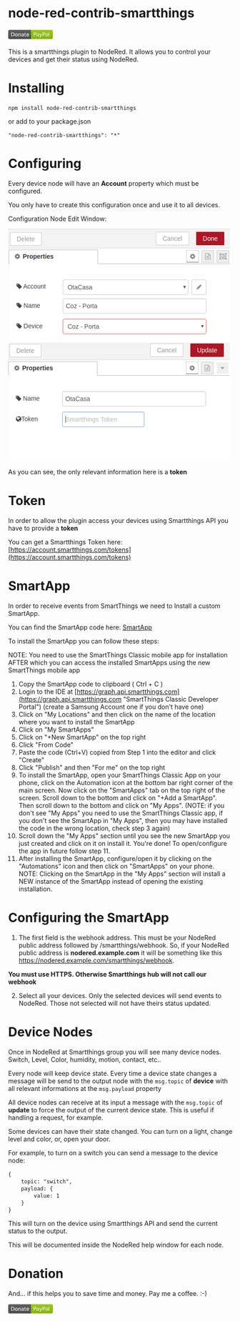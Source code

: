 # node-red-contrib-smartthings

[![Donate](/docs/donation.png?raw=true)](https://www.paypal.com/cgi-bin/webscr?cmd=_donations&business=65XBWNBZ69ZP4&currency_code=USD&source=url)

This is a smartthings plugin to NodeRed. It allows you to control your devices and get their status using NodeRed.

# Installing

```
npm install node-red-contrib-smartthings
```

or add to your package.json

```
"node-red-contrib-smartthings": "*"
```

# Configuring

Every device node will have an **Account** property which must be configured.

You only have to create this configuration once and use it to all devices.

Configuration Node Edit Window:

![Configuration Node](/docs/config.png?raw=true "Configuration Node")
![Configuration Node](/docs/config_token.png?raw=true "Configuration Node")

As you can see, the only relevant information here is a **token**

# Token

In order to allow the plugin access your devices using Smartthings API you have
to provide a **token**

You can get a Smartthings Token here:
[https://account.smartthings.com/tokens](https://account.smartthings.com/tokens)

# SmartApp

In order to receive events from SmartThings we need to Install a custom SmartApp.

You can find the SmartApp code here:
[SmartApp](/smartapp/webhook.groovy?raw=true "SmartApp")

To install the SmartApp you can follow these steps:

NOTE: You need to use the SmartThings Classic mobile app for installation AFTER which you can access the installed SmartApps using the new SmartThings mobile app

1. Copy the SmartApp code to clipboard ( Ctrl + C )
2. Login to the IDE at [https://graph.api.smartthings.com](https://graph.api.smartthings.com "SmartThings Classic Developer Portal") (create a Samsung Account one if you don't have one)
3. Click on "My Locations" and then click on the name of the location where you want to install the SmartApp
4. Click on "My SmartApps"
5. Click on "+New SmartApp" on the top right
6. Click "From Code"
7. Paste the code (Ctrl+V) copied from Step 1 into the editor and click "Create"
8. Click "Publish" and then "For me" on the top right
9. To install the SmartApp, open your SmartThings Classic App on your phone, click on the Automation icon at the bottom bar right corner of the main screen. Now click on the "SmartApps" tab on the top right of the screen. Scroll down to the bottom and click on "+Add a SmartApp". Then scroll down to the bottom and click on "My Apps". (NOTE: if you don't see "My Apps" you need to use the SmartThings Classic app, if you don't see the SmartApp in "My Apps", then you may have installed the code in the wrong location, check step 3 again)
10. Scroll down the "My Apps" section until you see the new SmartApp you just created and click on it on install it. You're done! To open/configure the app in future follow step 11.
11. After installing the SmartApp, configure/open it by clicking on the "Automations" icon and then click on "SmartApps" on your phone. NOTE: Clicking on the SmartApp in the "My Apps" section will install a NEW instance of the SmartApp instead of opening the existing installation.

# Configuring the SmartApp

1. The first field is the webhook address. This must be your NodeRed public address followed by /smartthings/webhook.
So, if your NodeRed public address is **nodered.example.com** it will be something like this https://nodered.example.com/smartthings/webhook.

**You must use HTTPS. Otherwise Smartthings hub will not call our webhook**

2. Select all your devices. Only the selected devices will send events to NodeRed. Those not selected will not
have theirs status updated.

# Device Nodes

Once in NodeRed at Smartthings group you will see many device nodes. Switch, Level, Color, humidity, motion, contact, etc..

Every node will keep device state. Every time a device state changes a message will
be send to the output node with the ```msg.topic``` of **device** with all relevant
informations at the ```msg.payload``` property

All device nodes can receive at its input a message with the ```msg.topic``` of **update** to
force the output of the current device state. This is useful if handling a request, for example.

Some devices can have their state changed. You can turn on a light, change level and color, or, open
your door.

For example, to turn on a switch you can send a message to the device node:

```
{
    topic: "switch",
    payload: {
        value: 1
    }
}
```

This will turn on the device using Smartthings API and send the current status to the output.

This will be documented inside the NodeRed help window for each node.

# Donation

And... if this helps you to save time and money. Pay me a coffee. :-)

[![Donate](/docs/donation.png?raw=true)](https://www.paypal.com/cgi-bin/webscr?cmd=_donations&business=65XBWNBZ69ZP4&currency_code=USD&source=url)

